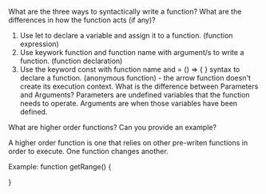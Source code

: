 What are the three ways to syntactically write a function? What are the differences in how the function acts (if any)?
1. Use let to declare a variable and assign it to a function. (function expression)
2. Use keywork function and function name with argument/s to write a function. (function declaration)
3. Use  the keyword const with function name and  = () => { } syntax to declare a function. (anonymous function) - the arrow function doesn't create its execution context.
What is the difference between Parameters and Arguments? 
    Parameters are undefined variables that the function needs to operate.
    Arguments are when those variables have been defined.

What are higher order functions? Can you provide an example? 

A higher order function is one that relies on other pre-writen functions in order to execute.
One function changes another. 

Example: 
function getRange() {
    
}